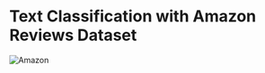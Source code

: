 # Text Classification with Amazon Reviews Dataset
![Amazon](https://github.com/user-attachments/assets/a30f18b6-6e40-4c57-ae75-39c75899d674)
